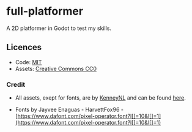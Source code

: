 # full-platformer

A 2D platformer in Godot to test my skills.

## Licences

- Code: [MIT](/LICENSE)
- Assets: [Creative Commons CC0](https://creativecommons.org/publicdomain/zero/1.0/)

### Credit

- All assets, exept for fonts, are by [KenneyNL](https://kenney.nl) and can be found [here](https://kenney.nl/assets/pixel-platformer).

- Fonts by Jayvee Enaguas - HarvettFox96 - [https://www.dafont.com/pixel-operator.font?l[]=10&l[]=1](https://www.dafont.com/pixel-operator.font?l[]=10&l[]=1)
